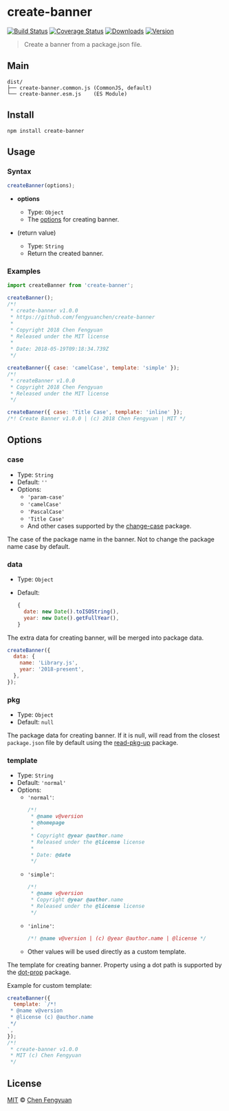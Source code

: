 # create-banner

[![Build Status](https://img.shields.io/travis/fengyuanchen/create-banner.svg)](https://travis-ci.org/fengyuanchen/create-banner) [![Coverage Status](https://img.shields.io/codecov/c/github/fengyuanchen/create-banner.svg)](https://codecov.io/gh/fengyuanchen/create-banner) [![Downloads](https://img.shields.io/npm/dm/create-banner.svg)](https://www.npmjs.com/package/create-banner) [![Version](https://img.shields.io/npm/v/create-banner.svg)](https://www.npmjs.com/package/create-banner)

> Create a banner from a package.json file.

## Main

```text
dist/
├── create-banner.common.js (CommonJS, default)
└── create-banner.esm.js    (ES Module)
```

## Install

```shell
npm install create-banner
```

## Usage

### Syntax

```js
createBanner(options);
```

- **options**
  - Type: `Object`
  - The [options](#options) for creating banner.

- (return value)
  - Type: `String`
  - Return the created banner.

### Examples

```js
import createBanner from 'create-banner';

createBanner();
/*!
 * create-banner v1.0.0
 * https://github.com/fengyuanchen/create-banner
 *
 * Copyright 2018 Chen Fengyuan
 * Released under the MIT license
 *
 * Date: 2018-05-19T09:18:34.739Z
 */

createBanner({ case: 'camelCase', template: 'simple' });
/*!
 * createBanner v1.0.0
 * Copyright 2018 Chen Fengyuan
 * Released under the MIT license
 */

createBanner({ case: 'Title Case', template: 'inline' });
/*! Create Banner v1.0.0 | (c) 2018 Chen Fengyuan | MIT */
```

## Options

### case

- Type: `String`
- Default: `''`
- Options:
  - `'param-case'`
  - `'camelCase'`
  - `'PascalCase'`
  - `'Title Case'`
  - And other cases supported by the [change-case](https://www.npmjs.com/package/change-case) package.

The case of the package name in the banner. Not to change the package name case by default.

### data

- Type: `Object`
- Default:

  ```js
  {
    date: new Date().toISOString(),
    year: new Date().getFullYear(),
  }
  ```

The extra data for creating banner, will be merged into package data.

```js
createBanner({
  data: {
    name: 'Library.js',
    year: '2018-present',
  },
});
```

### pkg

- Type: `Object`
- Default: `null`

The package data for creating banner. If it is null, will read from the closest `package.json` file by default using the [read-pkg-up](https://www.npmjs.com/package/read-pkg-up) package.

### template

- Type: `String`
- Default: `'normal'`
- Options:
  - `'normal'`:
    ```js
    /*!
     * @name v@version
     * @homepage
     *
     * Copyright @year @author.name
     * Released under the @license license
     *
     * Date: @date
     */
    ```
  - `'simple'`:
    ```js
    /*!
     * @name v@version
     * Copyright @year @author.name
     * Released under the @license license
     */
    ```
  - `'inline'`:
    ```js
    /*! @name v@version | (c) @year @author.name | @license */
    ```
  - Other values will be used directly as a custom template.

The template for creating banner. Property using a dot path is supported by the [dot-prop](https://www.npmjs.com/package/dot-prop) package.

Example for custom template:

```js
createBanner({
  template: `/*!
 * @name v@version
 * @license (c) @author.name
 */
`,
});
/*!
 * create-banner v1.0.0
 * MIT (c) Chen Fengyuan
 */
```

## License

[MIT](http://opensource.org/licenses/MIT) © [Chen Fengyuan](http://chenfengyuan.com)
